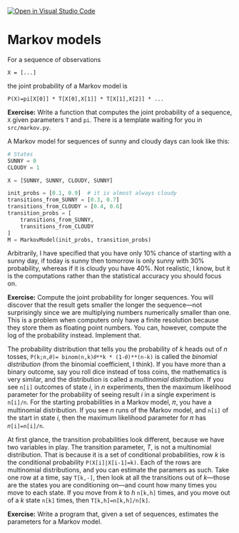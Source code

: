 [![Open in Visual Studio Code](https://classroom.github.com/assets/open-in-vscode-c66648af7eb3fe8bc4f294546bfd86ef473780cde1dea487d3c4ff354943c9ae.svg)](https://classroom.github.com/online_ide?assignment_repo_id=9194853&assignment_repo_type=AssignmentRepo)
# Markov models

For a sequence of observations

```
X = [...]
```


the joint probability of a Markov model is

```
P(X)=pi[X[0]] * T[X[0],X[1]] * T[X[1],X[2]] * ...
```

**Exercise:** Write a function that computes the joint probability of a sequence, `X` given parameters `T` and `pi`. There is a template waiting for you in `src/markov.py`.


A Markov model for sequences of sunny and cloudy days can look like this:

```python
# States
SUNNY = 0
CLOUDY = 1

X = [SUNNY, SUNNY, CLOUDY, SUNNY]

init_probs = [0.1, 0.9]  # it is almost always cloudy
transitions_from_SUNNY = [0.3, 0.7]
transitions_from_CLOUDY = [0.4, 0.6]
transition_probs = [
    transitions_from_SUNNY,
    transitions_from_CLOUDY
]
M = MarkovModel(init_probs, transition_probs)
```


Arbitrarily, I have specified that you have only 10% chance of starting with a sunny day, if today is sunny then tomorrow is only sunny with 30% probability, whereas if it is cloudy you have 40%. Not realistic, I know, but it is the computations rather than the statistical accuracy you should focus on.

**Exercise:** Compute the joint probability for longer sequences. You will discover that the result gets smaller the longer the sequence—not surprisingly since we are multiplying numbers numerically smaller than one. This is a problem when computers only have a finite resolution because they store them as floating point numbers. You can, however, compute the log of the probability instead. Implement that.

The probability distribution that tells you the probability of *k* heads out of *n* tosses, `P(k;n,𝜃)= binom(n,k)𝜃**k * (1-𝜃)**(n-k)` is called the *binomial distribution* (from the binomial coefficient, I think). If you have more than a binary outcome, say you roll dice instead of toss coins, the mathematics is very similar, and the distribution is called a *multinomial distribution*. If you see `n[i]` outcomes of state *i*, in *n* experiments, then the maximum likelihood parameter for the probability of seeing result *i* in a single experiment is `n[i]/n`. For the starting probabilities in a Markov model, 𝜋, you have a multinomial distribution. If you see *n* runs of the Markov model, and `n[i]` of the start in state *i*, then the maximum likelihood parameter for 𝜋 has `𝜋[i]=n[i]/n`.

At first glance, the transition probabilities look different, because we have two variables in play. The transition parameter, *T*, is not a multinomial distribution. That is because it is a set of conditional probabilities, row *k* is the conditional probability `P(X[i]|X[i-1]=k)`. Each of the rows are multinomial distributions, and you can estimate the paramers as such. Take one row at a time, say `T[k,-]`, then look at all the transitions out of *k*—those are the states you are conditioning on—and count how many times you move to each state. If you move from *k* to *h* `n[k,h]` times, and you move out of a *k* state `n[k]` times, then `T[k,h]=n[k,h]/n[k]`.

**Exercise:** Write a program that, given a set of sequences, estimates the parameters for a Markov model.